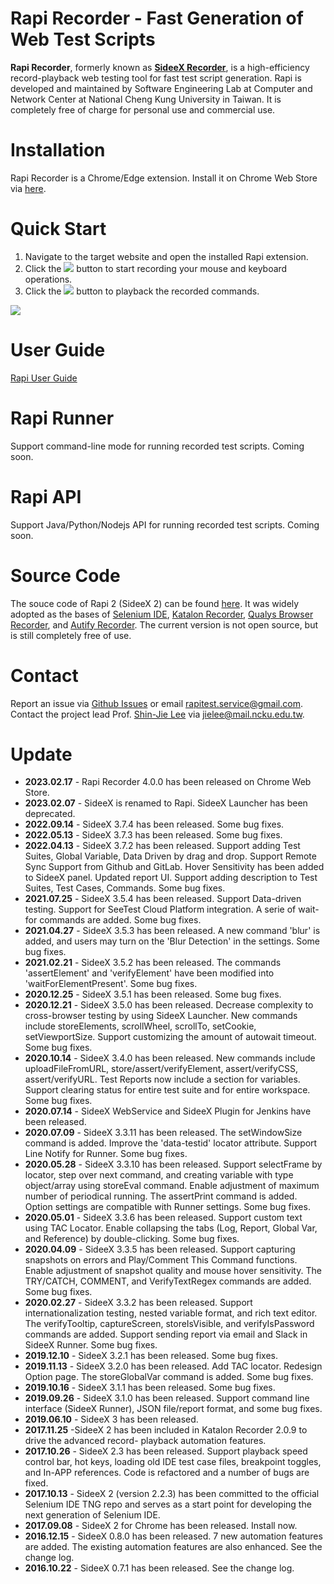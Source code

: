 # **Rapi Recorder** - Fast Generation of Web Test Scripts

**Rapi Recorder**, formerly known as [**SideeX Recorder**](https://sideex.io), is a high-efficiency record-playback web testing tool for fast test script generation. Rapi is developed and maintained by Software Engineering Lab at Computer and Network Center at National Cheng Kung University in Taiwan. It is completely free of charge for personal use and commercial use.

# Installation
Rapi Recorder is a Chrome/Edge extension. Install it on Chrome Web Store via [here](https://chrome.google.com/webstore/detail/rapi-recorder/ajondaiaeoipdkpjeoljbjimmfenohin).

# Quick Start
1. Navigate to the target website and open the installed Rapi extension.
2. Click the ![](https://i.imgur.com/rdPmd9i.png) button to start recording your mouse and keyboard operations.
3. Click the ![](https://i.imgur.com/OawkKO0.png) button to playback the recorded commands.

![](https://i.imgur.com/1swo0Vh.png)


# User Guide
[Rapi User Guide](https://hackmd.io/@Rapi/book)


# Rapi Runner
Support command-line mode for running recorded test scripts. Coming soon.

# Rapi API
Support Java/Python/Nodejs API for running recorded test scripts. Coming soon.

# Source Code
The souce code of Rapi 2 (SideeX 2) can be found [here](https://github.com/SideeX/sideex). It was widely adopted as the bases of [Selenium IDE](https://github.com/SeleniumHQ/selenium-ide/tree/v0.1), [Katalon Recorder](https://github.com/katalon-studio/katalon-recorder), [Qualys Browser Recorder](https://chrome.google.com/webstore/detail/qualys-browser-recorder/abnnemjpaacaimkkepphpkaiomnafldi), and [Autify Recorder](https://chrome.google.com/webstore/detail/autify-recorder/jggibfiodonlmkjbmlooehabjldddbgn). The current version is not open source, but is still completely free of use.

# Contact
Report an issue via [Github Issues](https://github.com/RapiTest/rapi/issues) or email rapitest.service@gmail.com. Contact the project lead Prof. [Shin-Jie Lee](https://www.csie.ncku.edu.tw/en/members/3) via jielee@mail.ncku.edu.tw. 

# Update
- **2023.02.17** - Rapi Recorder 4.0.0 has been released on Chrome Web Store.
- **2023.02.07** - SideeX is renamed to Rapi. SideeX Launcher has been deprecated.
- **2022.09.14** - SideeX 3.7.4 has been released. Some bug fixes.
- **2022.05.13** - SideeX 3.7.3 has been released. Some bug fixes.
- **2022.04.13** - SideeX 3.7.2 has been released. Support adding Test Suites, Global Variable, Data Driven by drag and drop. Support Remote Sync Support from Github and GitLab. Hover Sensitivity has been added to SideeX panel. Updated report UI. Support adding description to Test Suites, Test Cases, Commands. Some bug fixes.
- **2021.07.25** - SideeX 3.5.4 has been released. Support Data-driven testing. Support for SeeTest Cloud Platform integration. A serie of wait-for commands are added. Some bug fixes.
- **2021.04.27** - SideeX 3.5.3 has been released. A new command 'blur' is added, and users may turn on the 'Blur Detection' in the settings. Some bug fixes.
- **2021.02.21** - SideeX 3.5.2 has been released. The commands 'assertElement' and 'verifyElement' have been modified into 'waitForElementPresent'. Some bug fixes.
- **2020.12.25** - SideeX 3.5.1 has been released. Some bug fixes.
- **2020.12.21** - SideeX 3.5.0 has been released. Decrease complexity to cross-browser testing by using SideeX Launcher. New commands include storeElements, scrollWheel, scrollTo, setCookie, setViewportSize. Support customizing the amount of autowait timeout. Some bug fixes.
- **2020.10.14** - SideeX 3.4.0 has been released. New commands include uploadFileFromURL, store/assert/verifyElement, assert/verifyCSS, assert/verifyURL. Test Reports now include a section for variables. Support clearing status for entire test suite and for entire workspace. Some bug fixes.
- **2020.07.14** - SideeX WebService and SideeX Plugin for Jenkins have been released.
- **2020.07.09** - SideeX 3.3.11 has been released. The setWindowSize command is added. Improve the 'data-testid' locator attribute. Support Line Notify for Runner. Some bug fixes.
- **2020.05.28** - SideeX 3.3.10 has been released. Support selectFrame by locator, step over next command, and creating variable with type object/array using storeEval command. Enable adjustment of maximum number of periodical running. The assertPrint command is added. Option settings are compatible with Runner settings. Some bug fixes.
- **2020.05.01** - SideeX 3.3.6 has been released. Support custom text using TAC Locator. Enable collapsing the tabs (Log, Report, Global Var, and Reference) by double-clicking. Some bug fixes.
- **2020.04.09** - SideeX 3.3.5 has been released. Support capturing snapshots on errors and Play/Comment This Command functions. Enable adjustment of snapshot quality and mouse hover sensitivity. The TRY/CATCH, COMMENT, and VerifyTextRegex commands are added. Some bug fixes.
- **2020.02.27** - SideeX 3.3.2 has been released. Support internationalization testing, nested variable format, and rich text editor. The verifyTooltip, captureScreen, storeIsVisible, and verifyIsPassword commands are added. Support sending report via email and Slack in SideeX Runner. Some bug fixes.
- **2019.12.10** - SideeX 3.2.1 has been released. Some bug fixes.
- **2019.11.13** - SideeX 3.2.0 has been released. Add TAC locator. Redesign Option page. The storeGlobalVar command is added. Some bug fixes.
- **2019.10.16** - SideeX 3.1.1 has been released. Some bug fixes.
- **2019.09.26** - SideeX 3.1.0 has been released. Support command line interface (SideeX Runner), JSON file/report format, and some bug fixes.
- **2019.06.10** - SideeX 3 has been released.
- **2017.11.25** -SideeX 2 has been included in Katalon Recorder 2.0.9 to drive the advanced record- playback automation features.
- **2017.10.26** - SideeX 2.3 has been released. Support playback speed control bar, hot keys, loading old IDE test case files, breakpoint toggles, and In-APP references. Code is refactored and a number of bugs are fixed.
- **2017.10.13** - SideeX 2 (version 2.2.3) has been committed to the official Selenium IDE TNG repo and serves as a start point for developing the next generation of Selenium IDE.
- **2017.09.08** - SideeX 2 for Chrome has been released. Install now.
- **2016.12.15** - SideeX 0.8.0 has been released. 7 new automation features are added. The existing automation features are also enhanced. See the change log.
- **2016.10.22** - SideeX 0.7.1 has been released. See the change log.

